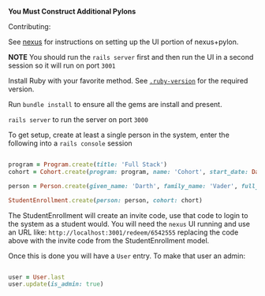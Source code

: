 **You Must Construct Additional Pylons**

Contributing:

See [nexus](https://github.com/suncoast-devs/nexus) for instructions on setting up the UI portion of nexus+pylon.

**NOTE** You should run the `rails server` first and then run the UI in a second session so it will run on port `3001`

Install Ruby with your favorite method. See [`.ruby-version`](https://github.com/suncoast-devs/pylon/blob/master/.ruby-version]) for the required version.

Run `bundle install` to ensure all the gems are install and present.

`rails server` to run the server on port `3000`


To get setup, create at least a single person in the system, enter the following into a `rails console` session

```ruby

program = Program.create(title: 'Full Stack')
cohort = Cohort.create(program: program, name: 'Cohort', start_date: Date.today, end_date: 120.days.from_now)

person = Person.create(given_name: 'Darth', family_name: 'Vader', full_name: 'Darth Vader')

StudentEnrollment.create(person: person, cohort: chort)
```

The StudentEnrollment will create an invite code, use that code to login to the system as a student would.
You will need the `nexus` UI running and use an URL like: `http://localhost:3001/redeem/6542555` replacing
the code above with the invite code from the StudentEnrollment model.

Once this is done you will have a `User` entry. To make that user an admin:

```ruby

user = User.last
user.update(is_admin: true)
```
